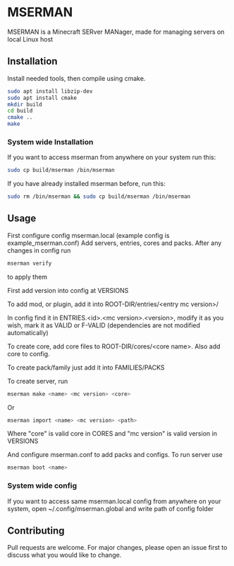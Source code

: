 # MSERMAN
MSERMAN is a Minecraft SERver MANager, made for managing servers on local Linux host
## Installation
Install needed tools, then compile using cmake.
```bash
sudo apt install libzip-dev
sudo apt install cmake
mkdir build
cd build
cmake ..
make
```
### System wide Installation
If you want to access mserman from anywhere on your system run this:
```bash
sudo cp build/mserman /bin/mserman
```
If you have already installed mserman before, run this:
```bash
sudo rm /bin/mserman && sudo cp build/mserman /bin/mserman
```
## Usage
First configure config mserman.local (example config is example_mserman.conf)
Add servers, entries, cores and packs.
After any changes in config run
```bash
mserman verify
```
to apply them

First add version into config at VERSIONS

To add mod, or plugin, add it into ROOT-DIR/entries/&lt;entry mc version&gt;/

In config find it in ENTRIES.&lt;id&gt;.&lt;mc version&gt;.&lt;version&gt;, modify it as you wish, 
mark it as VALID or F-VALID (dependencies are not modified automatically)

To create core, add core files to ROOT-DIR/cores/&lt;core name&gt;. Also add core to config.

To create pack/family just add it into FAMILIES/PACKS

To create server, run
```bash
mserman make <name> <mc version> <core>
```
Or
```bash
mserman import <name> <mc version> <path>
```
Where "core" is valid core in CORES and
"mc version" is valid version in VERSIONS

And configure mserman.conf to add packs and configs. To run server use
```bash
mserman boot <name>
```
### System wide config
If you want to access same mserman.local config from anywhere on your system, open ~/.config/mserman.global and write path of config folder
## Contributing
Pull requests are welcome. For major changes, please open an issue first
to discuss what you would like to change.